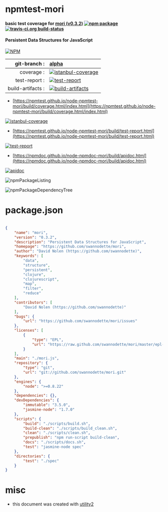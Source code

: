 # npmtest-mori

#### basic test coverage for  [mori (v0.3.2)](https://github.com/swannodette/mori)  [![npm package](https://img.shields.io/npm/v/npmtest-mori.svg?style=flat-square)](https://www.npmjs.org/package/npmtest-mori) [![travis-ci.org build-status](https://api.travis-ci.org/npmtest/node-npmtest-mori.svg)](https://travis-ci.org/npmtest/node-npmtest-mori)

#### Persistent Data Structures for JavaScript

[![NPM](https://nodei.co/npm/mori.png?downloads=true&downloadRank=true&stars=true)](https://www.npmjs.com/package/mori)

| git-branch : | [alpha](https://github.com/npmtest/node-npmtest-mori/tree/alpha)|
|--:|:--|
| coverage : | [![istanbul-coverage](https://npmtest.github.io/node-npmtest-mori/build/coverage.badge.svg)](https://npmtest.github.io/node-npmtest-mori/build/coverage.html/index.html)|
| test-report : | [![test-report](https://npmtest.github.io/node-npmtest-mori/build/test-report.badge.svg)](https://npmtest.github.io/node-npmtest-mori/build/test-report.html)|
| build-artifacts : | [![build-artifacts](https://npmtest.github.io/node-npmtest-mori/glyphicons_144_folder_open.png)](https://github.com/npmtest/node-npmtest-mori/tree/gh-pages/build)|

- [https://npmtest.github.io/node-npmtest-mori/build/coverage.html/index.html](https://npmtest.github.io/node-npmtest-mori/build/coverage.html/index.html)

[![istanbul-coverage](https://npmtest.github.io/node-npmtest-mori/build/screenCapture.buildCi.browser.%252Ftmp%252Fbuild%252Fcoverage.lib.html.png)](https://npmtest.github.io/node-npmtest-mori/build/coverage.html/index.html)

- [https://npmtest.github.io/node-npmtest-mori/build/test-report.html](https://npmtest.github.io/node-npmtest-mori/build/test-report.html)

[![test-report](https://npmtest.github.io/node-npmtest-mori/build/screenCapture.buildCi.browser.%252Ftmp%252Fbuild%252Ftest-report.html.png)](https://npmtest.github.io/node-npmtest-mori/build/test-report.html)

- [https://npmdoc.github.io/node-npmdoc-mori/build/apidoc.html](https://npmdoc.github.io/node-npmdoc-mori/build/apidoc.html)

[![apidoc](https://npmdoc.github.io/node-npmdoc-mori/build/screenCapture.buildCi.browser.%252Ftmp%252Fbuild%252Fapidoc.html.png)](https://npmdoc.github.io/node-npmdoc-mori/build/apidoc.html)

![npmPackageListing](https://npmtest.github.io/node-npmtest-mori/build/screenCapture.npmPackageListing.svg)

![npmPackageDependencyTree](https://npmtest.github.io/node-npmtest-mori/build/screenCapture.npmPackageDependencyTree.svg)



# package.json

```json

{
    "name": "mori",
    "version": "0.3.2",
    "description": "Persistent Data Structures for JavaScript",
    "homepage": "https://github.com/swannodette/mori",
    "author": "David Nolen (https://github.com/swannodette)",
    "keywords": [
        "data",
        "structure",
        "persistent",
        "clojure",
        "clojurescript",
        "map",
        "filter",
        "reduce"
    ],
    "contributors": [
        "David Nolen (https://github.com/swannodette)"
    ],
    "bugs": {
        "url": "https://github.com/swannodette/mori/issues"
    },
    "licenses": [
        {
            "type": "EPL",
            "url": "https://raw.github.com/swannodette/mori/master/epl-v10.html"
        }
    ],
    "main": "./mori.js",
    "repository": {
        "type": "git",
        "url": "git://github.com/swannodette/mori.git"
    },
    "engines": {
        "node": ">=0.8.22"
    },
    "dependencies": {},
    "devDependencies": {
        "immutable": "3.5.0",
        "jasmine-node": "1.7.0"
    },
    "scripts": {
        "build": "./scripts/build.sh",
        "build-clean": "./scripts/build_clean.sh",
        "clean": "./scripts/clean.sh",
        "prepublish": "npm run-script build-clean",
        "docs": "./scripts/docs.sh",
        "test": "jasmine-node spec"
    },
    "directories": {
        "test": "./spec"
    }
}
```



# misc
- this document was created with [utility2](https://github.com/kaizhu256/node-utility2)
